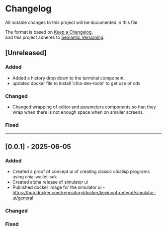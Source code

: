 # Changelog

All notable changes to this project will be documented in this file.

The format is based on [Keep a Changelog](https://keepachangelog.com/en/1.0.0/),  
and this project adheres to [Semantic Versioning](https://semver.org/).

## [Unreleased]
### Added
- Added a history drop down to the terminal component.
- updated docker file to install 'chia-dev-tools' to get use of cdv

### Changed
- Changed wrapping of editor and parameters components so that they wrap when there is not enough space when on smaller screens.

### Fixed

-------------

## [0.0.1] - 2025-06-05
### Added
- Created a proof of concept ui of creating classic chialisp programs using chia-wallet-sdk
- Created alpha release of simulator ui
- Published docker image for the simulator ui - https://hub.docker.com/repository/docker/kevinonfrontend/simulator-ui/general

### Changed

### Fixed
